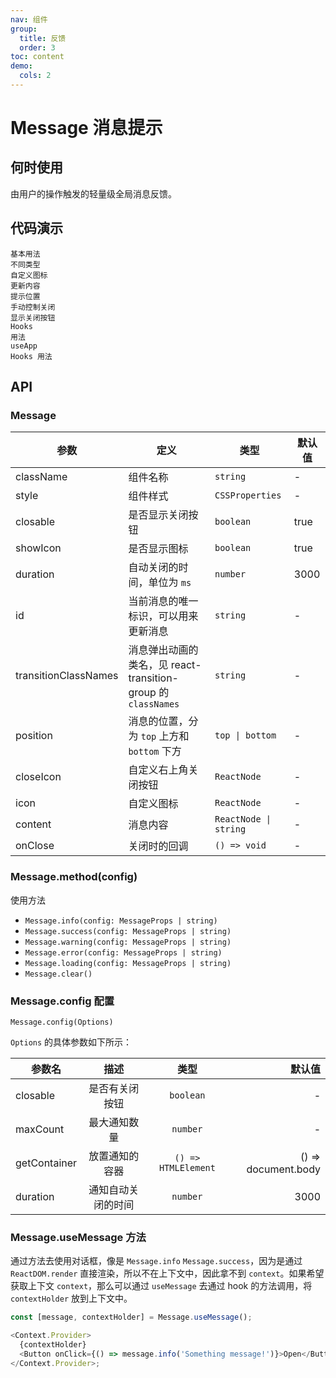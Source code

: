 ```yaml
---
nav: 组件
group:
  title: 反馈
  order: 3
toc: content
demo:
  cols: 2
---
```


# Message 消息提示

## 何时使用

由用户的操作触发的轻量级全局消息反馈。

## 代码演示

<code src="../../packages/ui/examples/message/basic.tsx">基本用法</code>  
<code src="../../packages/ui/examples/message/type.tsx" description="全局提示有 4 种不同的类型，分别为：info, success, warning, error。">不同类型</code>  
<code src="../../packages/ui/examples/message/icon.tsx" description="设置 `icon` 来自定义图标。">自定义图标</code>  
<code src="../../packages/ui/examples/message/update.tsx" description="通过指定 id，可以更新已经存在的消息提示。">更新内容</code>  
<code src="../../packages/ui/examples/message/position.tsx" description="通过 `position` 修改消息提示位置，提示有 2 种不同的弹出位置，分别为顶部和底部。">提示位置</code>  
<code src="../../packages/ui/examples/message/close.tsx" description="`Message.xxx()` 会返回一个函数，调用此函数能手动关闭通知。">手动控制关闭</code>  
<code src="../../packages/ui/examples/message/closable.tsx" description="设置 `closable` 来显示关闭按钮，支持自定义关闭按钮。">显示关闭按钮</code>  
<code src="../../packages/ui/examples/message/hooks.tsx" description="手动植入 contextHolder 挂载，无法消费 context 上下文。">Hooks 用法</code>  
<code src="../../packages/ui/examples/message/app.tsx" description="推荐使用 [App 包裹](/ui/app) 组件来提供可消费 React context 的 Message.xxx 的静态方法，可以简化 useMessage 等方法需要手动植入 contextHolder 的问题。">useApp Hooks 用法</code>

## API

### Message

| **参数** | **定义** | **类型** | **默认值** |
| --- | --- | --- | --- |
| className | 组件名称 | `string` | - |
| style | 组件样式 | `CSSProperties` | - |
| closable | 是否显示关闭按钮 | `boolean` | true |
| showIcon | 是否显示图标 | `boolean` | true |
| duration | 自动关闭的时间，单位为 `ms` | `number` | 3000 |
| id | 当前消息的唯一标识，可以用来更新消息 | `string` | - |
| transitionClassNames | 消息弹出动画的类名，见 react-transition-group 的 `classNames` | `string` | - |
| position | 消息的位置，分为 `top` 上方和 `bottom` 下方 | `top \| bottom` | - |
| closeIcon | 自定义右上角关闭按钮 | `ReactNode` | - |
| icon | 自定义图标 | `ReactNode` | - |
| content | 消息内容 | `ReactNode \| string` | - |
| onClose | 关闭时的回调 | `() => void` | - |

### Message.method(config)

使用方法

- `Message.info(config: MessageProps | string)`
- `Message.success(config: MessageProps | string)`
- `Message.warning(config: MessageProps | string)`
- `Message.error(config: MessageProps | string)`
- `Message.loading(config: MessageProps | string)`
- `Message.clear()`

### Message.config 配置

`Message.config(Options)`

`Options` 的具体参数如下所示：

| 参数名       |        描述        |        类型         |              默认值 |
| ------------ | :----------------: | :-----------------: | ------------------: |
| closable     |   是否有关闭按钮   |      `boolean`      |                   - |
| maxCount     |    最大通知数量    |      `number`       |                   - |
| getContainer |   放置通知的容器   | `() => HTMLElement` | () => document.body |
| duration     | 通知自动关闭的时间 |      `number`       |                3000 |

### Message.useMessage 方法

通过方法去使用对话框，像是 `Message.info` `Message.success`，因为是通过 `ReactDOM.render` 直接渲染，所以不在上下文中，因此拿不到 `context`。如果希望获取上下文 `context`，那么可以通过 `useMessage` 去通过 hook 的方法调用，将 `contextHolder` 放到上下文中。

```js
const [message, contextHolder] = Message.useMessage();

<Context.Provider>
  {contextHolder}
  <Button onClick={() => message.info('Something message!')}>Open</Button>
</Context.Provider>;
```
